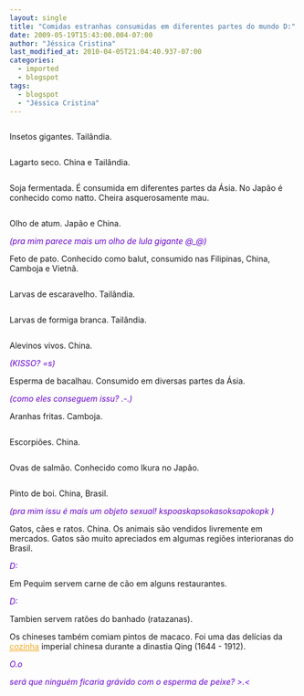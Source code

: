 ```yaml
---
layout: single
title: "Comidas estranhas consumidas em diferentes partes do mundo D:"
date: 2009-05-19T15:43:00.004-07:00
author: "Jéssica Cristina"
last_modified_at: 2010-04-05T21:04:40.937-07:00
categories:
  - imported
  - blogspot
tags:
  - blogspot
  - "Jéssica Cristina"
---
```


<!-- hotwords_section_start -->

 <a name="more" style="font-style: italic;"></a><p align="justify" style="font-style: italic;"><img alt="" class="imggl" src="http://www.mdig.com.br/imagens/food/estranha_01.jpg"/>

Insetos gigantes. Tailândia.



<img alt="" class="imggl" src="http://www.mdig.com.br/imagens/food/estranha_02.jpg"/>

Lagarto seco. China e Tailândia.



<img alt="" class="imggl" src="http://www.mdig.com.br/imagens/food/estranha_03.jpg"/>

Soja fermentada. É consumida em diferentes partes da Ásia. No Japão é conhecido como natto. Cheira asquerosamente mau.



<img alt="" class="imggl" src="http://www.mdig.com.br/imagens/food/estranha_04.jpg"/>

Olho de atum. Japão e China.

<p align="justify" style="font-style: italic;"><span style="color: rgb(102, 0, 204);">(pra mim parece mais um olho de lula gigante @_@)



<img alt="" class="imggl" src="http://www.mdig.com.br/imagens/food/estranha_05.jpg"/>

Feto de pato. Conhecido como balut, consumido nas Filipinas, China, Camboja e Vietnã.



<img alt="" class="imggl" src="http://www.mdig.com.br/imagens/food/estranha_06.jpg"/>

Larvas de escaravelho. Tailândia.



<img alt="" class="imggl" src="http://www.mdig.com.br/imagens/food/estranha_07.jpg"/>

Larvas de formiga branca. Tailândia.



<img alt="" class="imggl" src="http://www.mdig.com.br/imagens/food/estranha_08.jpg"/>

Alevinos vivos. China.

<p align="justify" style="font-style: italic;"><span style="color: rgb(102, 0, 204);">(KISSO? =s)



<img alt="" class="imggl" src="http://www.mdig.com.br/imagens/food/estranha_09.jpg"/>

Esperma de bacalhau. Consumido em diversas partes da Ásia.

<p align="justify" style="font-style: italic;"><span style="color: rgb(102, 0, 204);">(como eles conseguem issu? .-.)



<img alt="" class="imggl" src="http://www.mdig.com.br/imagens/food/estranha_10.jpg"/>

Aranhas fritas. Camboja.



<img alt="" class="imggl" src="http://www.mdig.com.br/imagens/food/estranha_11.jpg"/>

Escorpiões. China.



<img alt="" class="imggl" src="http://www.mdig.com.br/imagens/food/estranha_12.jpg"/>

Ovas de salmão. Conhecido como Ikura no Japão.



<img alt="" class="imggl" src="http://www.mdig.com.br/imagens/food/estranha_13.jpg"/>

Pinto de boi. China, Brasil.

<p align="justify" style="font-style: italic;"><span style="color: rgb(102, 0, 204);">(pra mim issu é mais um objeto sexual! kspoaskapsokasoksapokopk )



<img alt="" class="imggl" src="http://www.mdig.com.br/imagens/food/estranha_14.jpg"/>

Gatos, cães e ratos. China. Os animais são vendidos livremente em mercados. Gatos são muito apreciados em algumas regiões interioranas do Brasil.

<p align="justify" style="font-style: italic;"><span style="color: rgb(102, 0, 204);">D:



<img alt="" class="imggl" src="http://www.mdig.com.br/imagens/food/estranha_15.jpg"/>

Em Pequim servem carne de cão em alguns restaurantes.

<p align="justify" style="font-style: italic;"><span style="color: rgb(102, 0, 204);">D:



<img alt="" class="imggl" src="http://www.mdig.com.br/imagens/food/estranha_16.jpg"/>

Tambien servem ratões do banhado (ratazanas).



Os chineses também comiam pintos de macaco. Foi uma das delícias da  <a href="http://www.mdig.com.br/index.php?itemid=4879#" onclick="hwClick11157908430574(-2105232424);return false;" oncontextmenu="return false;" onmouseout="hideMaybe(event, this); this.style.cursor='hand'; this.style.textDecoration='underline'; this.style.borderBottom='dotted 1px'; " onmouseover="hw11157908430574(event, this, '-2105232424'); this.style.cursor='hand'; this.style.textDecoration='underline'; this.style.borderBottom='solid';" style="border-bottom: 1px dotted; color: rgb(242, 169, 30); text-decoration: underline;">cozinha</a> imperial chinesa durante a dinastia Qing (1644 - 1912).

<p align="justify" style="font-style: italic;"><span style="color: rgb(102, 0, 204);">O.o

<p align="justify" style="font-style: italic;"><span style="color: rgb(102, 0, 204);">será que ninguém ficaria grávido com o esperma de peixe? &gt;.&lt;



 <!-- hotwords_section_end -->
